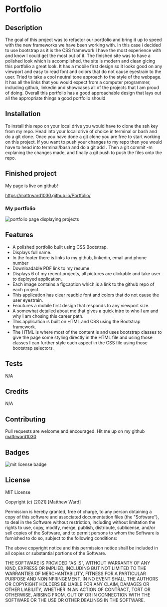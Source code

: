# Portfolio

## Description 

The goal of this project was to refactor our portfolio and bring it up to speed with the new frameworks we have been working with. In this case i decided to use bootstrap as it is the CSS framework I have the most experience with and know I could get the most out of it. The finished site was to have a polished look which is accomplished, the site is modern and clean gicing this portfolio a great look. It has a mobile first design so it looks good on any viewport and easy to read font and colors that do not cause eyestrain to the user. Tried to take a cool neutral tone approach to the style of the webpage. It has all the links that you would expect from a computer programmer, including github, linkedin and showcases all of the projects that I am proud of doing. Overall this portfolio has a good approachable design that lays out all the appropriate things a good portfolio should.

## Installation 

To install this repo on your local drive you would have to clone the ssh key from my repo. Head into your local drive of choice in terminal or bash and do a git clone. Once you have done a git clone you are free to start working on this project. If you want to push your changes to my repo then you would have to head into terminal/bash and do a git add . Then a git commit -m explaning the changes made, and finally a git push to push the files onto the repo. 

## Finished project

My page is live on github!

 https://mattrward1030.github.io/Portfolio/

 ### My portfolio

 <img src="./assets/images/updated-portfolio.png" alt="portfolio page displaying projects">

 

## Features
<ul>
<li> A polished portfolio built using CSS Bootstrap.</li>
<li>Displays full name.</li>
<li>In the footer there is links to my github, linkedin, email and phone number</li>
<li>Downloadable PDF link to my resume.</li>
<li>Displays 6 of my recent projects, all pictures are clickable and take user to deployed application.</li>
<li>Each image contains a figcaption which is a link to the github repo of each project.</li>
<li>This application has clear readble font and colors that do not cause the user eyestrain.</li>
<li>Feautures a mobile first design that responds to any viewport size.</li>
<li>A somewhat detailed about me that gives a quick intro to who I am and why I am chosing this career path.</li>
<li>This application is built on HTML and CSS using the Bootstrap framework.</li>
<li>The HTML is where most of the content is and uses bootstrap classes to give the page some styling directly in the HTML file and using those classes I can further style each aspect in the CSS file using those bootstrap selectors.</li>
</ul>

## Tests
N/A

## Credits
N/A

## Contributing

Pull requests are welcome and encouraged. Hit me up on my github <a href="https://github.com/mattrward1030">mattrward1030</a>

## Badges
 <img src="https://shields.io/badge/license-MIT-green" alt="mit license badge">

## License

MIT License

Copyright (c) [2021] [Matthew Ward]

Permission is hereby granted, free of charge, to any person obtaining a copy
of this software and associated documentation files (the "Software"), to deal
in the Software without restriction, including without limitation the rights
to use, copy, modify, merge, publish, distribute, sublicense, and/or sell
copies of the Software, and to permit persons to whom the Software is
furnished to do so, subject to the following conditions:

The above copyright notice and this permission notice shall be included in all
copies or substantial portions of the Software.

THE SOFTWARE IS PROVIDED "AS IS", WITHOUT WARRANTY OF ANY KIND, EXPRESS OR
IMPLIED, INCLUDING BUT NOT LIMITED TO THE WARRANTIES OF MERCHANTABILITY,
FITNESS FOR A PARTICULAR PURPOSE AND NONINFRINGEMENT. IN NO EVENT SHALL THE
AUTHORS OR COPYRIGHT HOLDERS BE LIABLE FOR ANY CLAIM, DAMAGES OR OTHER
LIABILITY, WHETHER IN AN ACTION OF CONTRACT, TORT OR OTHERWISE, ARISING FROM,
OUT OF OR IN CONNECTION WITH THE SOFTWARE OR THE USE OR OTHER DEALINGS IN THE
SOFTWARE.
